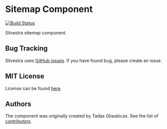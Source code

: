 Sitemap Component
===

[![Build Status](https://travis-ci.org/Silvestra/Sitemap.svg?branch=master)](https://travis-ci.org/Silvestra/Sitemap)

Silvestra sitemap component.

Bug Tracking
---------

Silvestra uses [GitHub issues](https://github.com/Silvestra/Silvestra/issues). If you have found bug, please create an issue.

MIT License
---------

License can be found [here](https://github.com/Silvestra/Sitemap/blob/master/LICENSE).

Authors
---------

The component was originally created by Tadas Gliaubicas. See the list of [contributors](https://github.com/Silvestra/Sitemap/contributors).
